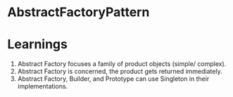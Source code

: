 # AbstractFactoryPattern
# Learnings

1. Abstract Factory focuses a family of product objects (simple/ complex).
2. Abstract Factory is concerned, the product gets returned immediately.
3. Abstract Factory, Builder, and Prototype can use Singleton in their implementations.
